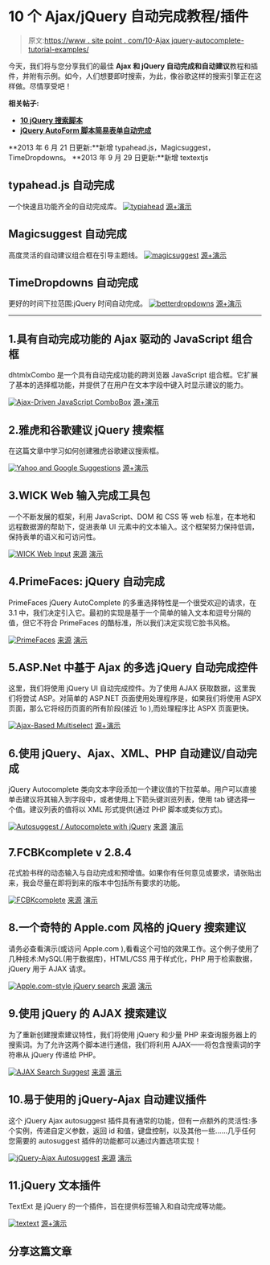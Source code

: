 # 10 个 Ajax/jQuery 自动完成教程/插件

> 原文:[https://www . site point . com/10-Ajax jquery-autocomplete-tutorial-examples/](https://www.sitepoint.com/10-ajaxjquery-autocomplete-tutorial-examples/)

今天，我们将与您分享我们的最佳 **Ajax 和 jQuery 自动完成和自动建议**教程和插件，并附有示例。如今，人们想要即时搜索，为此，像谷歌这样的搜索引擎正在这样做。尽情享受吧！

**相关帖子:**

*   [**10 jQuery 搜索脚本**](http://www.jquery4u.com/plugins/10-jquery-search-scripts/)
*   [**jQuery AutoForm 脚本简易表单自动完成**](http://www.jquery4u.com/forms/jquery-autoform/)

**2013 年 6 月 21 日更新:**新增 typahead.js，Magicsuggest，TimeDropdowns。
**2013 年 9 月 29 日更新:**新增 textextjs

## typahead.js 自动完成

一个快速且功能齐全的自动完成库。
[![typiahead](../Images/6c66e901e371af9fc8a170dab6070974.png)](http://twitter.github.io/typeahead.js/) 
[源+演示](http://twitter.github.io/typeahead.js/)

## Magicsuggest 自动完成

高度灵活的自动建议组合框在引导主题线。
[![magicsuggest](../Images/8ed5404e61133ce73a0503274021dfb7.png)](http://nicolasbize.github.io/magicsuggest/) 
[源+演示](http://nicolasbize.github.io/magicsuggest/)

## TimeDropdowns 自动完成

更好的时间下拉范围:jQuery 时间自动完成。
[![betterdropdowns](../Images/7032453c1218aa0ead1739aaab5743fc.png)](http://7shifts.com/blog/better-time-drop-downs-jquery-timeautocomplete/) 
[源+演示](http://7shifts.com/blog/better-time-drop-downs-jquery-timeautocomplete/)

* * *

## 1.具有自动完成功能的 Ajax 驱动的 JavaScript 组合框

dhtmlxCombo 是一个具有自动完成功能的跨浏览器 JavaScript 组合框。它扩展了基本的选择框功能，并提供了在用户在文本字段中键入时显示建议的能力。

 [![Ajax-Driven JavaScript ComboBox](../Images/96a9404619c8b1bec7948fc7442d7954.png)](http://dhtmlx.com/docs/products/dhtmlxCombo/) 
[源+演示](http://dhtmlx.com/docs/products/dhtmlxCombo/)

## 2.雅虎和谷歌建议 jQuery 搜索框

在这篇文章中学习如何创建雅虎谷歌建议搜索框。

 [![Yahoo and Google Suggestions](../Images/e83b8a6d3fd019dce4c57f1ec474fbc5.png)](http://abhisanoujam.blogspot.in/2009/03/yahoo-and-google-suggestions.html) 
[源+演示](http://abhisanoujam.blogspot.in/2009/03/yahoo-and-google-suggestions.html)

## 3.WICK Web 输入完成工具包

一个不断发展的框架，利用 JavaScript、DOM 和 CSS 等 web 标准，在本地和远程数据源的帮助下，促进表单 UI 元素中的文本输入。这个框架努力保持低调，保持表单的语义和可访问性。

 [![WICK Web Input](../Images/848d0560052bd876bc2185ae3d1822be.png)](http://wick.sourceforge.net/) 
[来源](http://wick.sourceforge.net/)
[演示](http://wick.sourceforge.net/wick_sample/)

## 4.PrimeFaces: jQuery 自动完成

PrimeFaces jQuery AutoComplete 的多重选择特性是一个很受欢迎的请求，在 3.1 中，我们决定引入它。最初的实现是基于一个简单的输入文本和逗号分隔的值，但它不符合 PrimeFaces 的酷标准，所以我们决定实现它脸书风格。

 [![PrimeFaces](../Images/8a10ee59adc9614c7c6cae32d500880a.png)](http://www.primefaces.org/documentation.html) 
[来源](http://www.primefaces.org/documentation.html)
[演示](http://www.primefaces.org/showcase-labs/ui/autocompleteHome.jsf)

## 5.ASP.Net 中基于 Ajax 的多选 jQuery 自动完成控件

这里，我们将使用 jQuery UI 自动完成控件。为了使用 AJAX 获取数据，这里我们将尝试 ASP。对简单的 ASP.NET 页面使用处理程序是，如果我们将使用 ASPX 页面，那么它将经历页面的所有阶段(接近 1o ),而处理程序比 ASPX 页面更快。

 [![Ajax-Based Multiselect](../Images/7f05af8694ce6fa16872706bd474da8e.png)](http://shivasoft.in/blog/microsoft/net/ajax-based-multiselect-jquery-autocomplete-control-in-asp-net/) 
[源+演示](http://shivasoft.in/blog/microsoft/net/ajax-based-multiselect-jquery-autocomplete-control-in-asp-net/)

## 6.使用 jQuery、Ajax、XML、PHP 自动建议/自动完成

jQuery Autocomplete 类向文本字段添加一个建议值的下拉菜单。用户可以直接单击建议将其输入到字段中，或者使用上下箭头键浏览列表，使用 tab 键选择一个值。建议列表的值将以 XML 形式提供(通过 PHP 脚本或类似方式)。

 [![Autosuggest / Autocomplete with jQuery](../Images/4e35e5d571c4395740d28b3a7b08a775.png)](http://www.brandspankingnew.net/archive/2006/08/ajax_auto-suggest_auto-complete.html) 
[来源](http://www.brandspankingnew.net/archive/2006/08/ajax_auto-suggest_auto-complete.html)
[演示](http://www.brandspankingnew.net/specials/ajax_autosuggest/ajax_autosuggest_autocomplete.html)

## 7.FCBKcomplete v 2.8.4

花式脸书样的动态输入与自动完成和预增值。如果你有任何意见或要求，请张贴出来，我会尽量在即将到来的版本中包括所有要求的功能。

 [![FCBKcomplete](../Images/f9f50fda193191dfb62c041345b4c5d8.png)](http://www.emposha.com/javascript/fcbkcomplete.html) 
[来源](http://www.emposha.com/javascript/fcbkcomplete.html)
[演示](http://www.emposha.com/demo/fcbkcomplete_2/)

## 8.一个奇特的 Apple.com 风格的 jQuery 搜索建议

请务必查看演示(或访问 Apple.com ),看看这个可怕的效果工作。这个例子使用了几种技术:MySQL(用于数据库)，HTML/CSS 用于样式化，PHP 用于检索数据，jQuery 用于 AJAX 请求。

 [![Apple.com-style jQuery search](../Images/8e3d34bdb5509fc7bf57b5877a544464.png)](http://www.marcofolio.net/webdesign/a_fancy_apple.com-style_search_suggestion.html) 
[来源](http://www.marcofolio.net/webdesign/a_fancy_apple.com-style_search_suggestion.html)
[演示](http://qpoit.com/marcofolio_demo/apple_search/)

## 9.使用 jQuery 的 AJAX 搜索建议

为了重新创建搜索建议特性，我们将使用 jQuery 和少量 PHP 来查询服务器上的搜索词。为了允许这两个脚本进行通信，我们将利用 AJAX——将包含搜索词的字符串从 jQuery 传递给 PHP。

 [![AJAX Search Suggest](../Images/e88db40e834b137aa4512ea69a72dbe3.png)](http://www.ianlunn.co.uk/blog/code-tutorials/ajax-search-suggest-wearehunted/) 
[来源](http://www.ianlunn.co.uk/blog/code-tutorials/ajax-search-suggest-wearehunted/)
[演示](http://www.ianlunn.co.uk/demos/ajax-search-suggest-wearehunted/)

## 10.易于使用的 jQuery-Ajax 自动建议插件

这个 jQuery Ajax autosuggest 插件具有通常的功能，但有一点额外的灵活性:多个实例，传递自定义参数，返回 id 和值，键盘控制，以及其他一些……几乎任何您需要的 autosuggest 插件的功能都可以通过内置选项实现！

 [![jQuery-Ajax Autosuggest ](../Images/e373587dc42df30f97348282299f7842.png)](http://discussion.oslund.ca/2011/01/a-simple-jquery-ajax-autosuggest-plugin/) 
[来源](http://discussion.oslund.ca/2011/01/a-simple-jquery-ajax-autosuggest-plugin/)
[演示](http://oslund.ca/demos/ausu/)

## 11.jQuery 文本插件

TextExt 是 jQuery 的一个插件，旨在提供标签输入和自动完成等功能。

[![textext](../Images/7594174991e8630ef12f1997048d5417.png)](http://textextjs.com/) 
[源+演示](http://textextjs.com/)

## 分享这篇文章